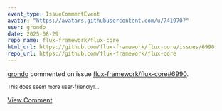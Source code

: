 ```yaml
---
event_type: IssueCommentEvent
avatar: "https://avatars.githubusercontent.com/u/741970?"
user: grondo
date: 2025-08-29
repo_name: flux-framework/flux-core
html_url: https://github.com/flux-framework/flux-core/issues/6990
repo_url: https://github.com/flux-framework/flux-core
---
```


<a href='https://github.com/grondo' target='_blank'>grondo</a> commented on issue <a href='https://github.com/flux-framework/flux-core/issues/6990' target='_blank'>flux-framework/flux-core#6990</a>.

<small>This does seem more user-friendly!...</small>

<a href='https://github.com/flux-framework/flux-core/issues/6990' target='_blank'>View Comment</a>